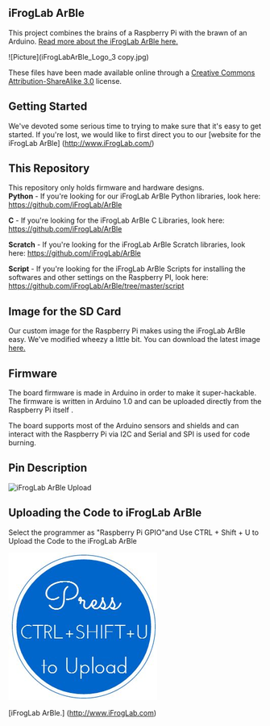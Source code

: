 ## **iFrogLab ArBle**
This project combines the brains of a Raspberry Pi with the brawn of an Arduino.  [Read more about the iFrogLab ArBle here.](http://www.iFrogLab.com)

![Picture](iFrogLabArBle_Logo_3 copy.jpg)

These files have been made available online through a [Creative Commons Attribution-ShareAlike 3.0](http://creativecommons.org/licenses/by-sa/3.0/) license.

## Getting Started

We've devoted some serious time to trying to make sure that it's easy to get started.  If you're lost, we would like to first direct you to our [website for the iFrogLab ArBle] (http://www.iFrogLab.com/)

## This Repository

This repository only holds firmware and hardware designs.  
**Python** - If you're looking for our iFrogLab ArBle Python libraries, look here:	https://github.com/iFrogLab/ArBle
	
**C** - If you're looking for the iFrogLab ArBle C Libraries, look here: 		https://github.com/iFrogLab/ArBle
	
**Scratch** - If you're looking for the iFrogLab ArBle Scratch libraries, look here:	https://github.com/iFrogLab/ArBle

**Script** - If you're looking for the iFrogLab ArBle Scripts for installing the softwares and other settings on the Raspberry PI, look here:	https://github.com/iFrogLab/ArBle/tree/master/script

## Image for the SD Card
Our custom image for the Raspberry Pi makes using the iFrogLab ArBle easy.  We've modified wheezy a little bit.  You can download the latest image [here.](http://www.dexterindustries.com/howto/raspberry-pi-tutorials/install-raspbian-for-robots-image-on-an-sd-card/)
	
## Firmware
The board firmware is made in Arduino in order to make it super-hackable.  The firmware is written in Arduino 1.0 and can be uploaded directly from the Raspberry Pi itself .

The board supports most of the Arduino sensors and shields and can interact with the Raspberry Pi via I2C and Serial and SPI is used for code burning.

## Pin Description
![ iFrogLab ArBle Upload ](iFrogLabArBle_hardware_description.png)

## Uploading the Code to iFrogLab ArBle
Select the programmer as "Raspberry Pi GPIO"and Use CTRL + Shift + U to Upload the Code to the iFrogLab ArBle

![iFrogLab ArBle Upload](uploadProgram.JPG)


[iFrogLab ArBle.] (http://www.iFrogLab.com)